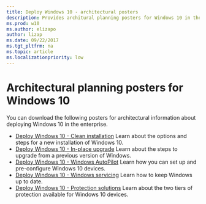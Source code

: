 ```yaml
---
title: Deploy Windows 10 - architectural posters
description: Provides architural planning posters for Windows 10 in the enterprise
ms.prod: w10
ms.author: elizapo
author: lizap
ms.date: 09/22/2017  
ms.tgt_pltfrm: na
ms.topic: article
ms.localizationpriority: low
---
```

# Architectural planning posters for Windows 10

You can download the following posters for architectural information about deploying Windows 10 in the enterprise. 

- [Deploy Windows 10 - Clean installation](https://github.com/MicrosoftDocs/windows-itpro-docs/raw/master/windows/media/ModernSecureDeployment/Deploy-CleanInstallation.pdf)
  Learn about the options and steps for a new installation of Windows 10.
- [Deploy Windows 10 - In-place upgrade](https://github.com/MicrosoftDocs/windows-itpro-docs/raw/master/windows/media/ModernSecureDeployment/Deploy-InplaceUpgrade.pdf)
  Learn about the steps to upgrade from a previous version of Windows.
- [Deploy Windows 10 - Windows AutoPilot](https://github.com/MicrosoftDocs/windows-itpro-docs/raw/master/windows/media/ModernSecureDeployment/Deploy-WindowsAutoPilot.pdf)
  Learn how you can set up and pre-configure Windows 10 devices.
- [Deploy Windows 10 - Windows servicing](https://github.com/MicrosoftDocs/windows-itpro-docs/raw/master/windows/media/ModernSecureDeployment/WindowsServicing.pdf)
  Learn how to keep Windows up to date.
- [Deploy Windows 10 - Protection solutions](https://github.com/MicrosoftDocs/windows-itpro-docs/raw/master/windows/media/ModernSecureDeployment/WindowsServicing.pdf)
  Learn about the two tiers of protection available for Windows 10 devices.
